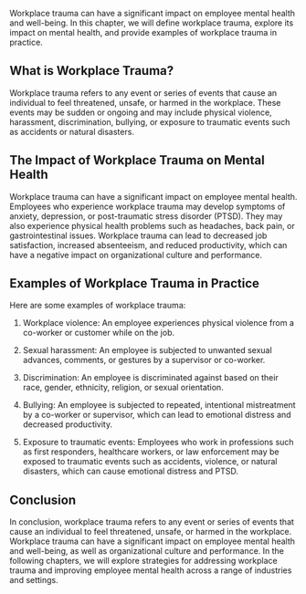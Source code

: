 
Workplace trauma can have a significant impact on employee mental health and well-being. In this chapter, we will define workplace trauma, explore its impact on mental health, and provide examples of workplace trauma in practice.

What is Workplace Trauma?
-------------------------

Workplace trauma refers to any event or series of events that cause an individual to feel threatened, unsafe, or harmed in the workplace. These events may be sudden or ongoing and may include physical violence, harassment, discrimination, bullying, or exposure to traumatic events such as accidents or natural disasters.

The Impact of Workplace Trauma on Mental Health
-----------------------------------------------

Workplace trauma can have a significant impact on employee mental health. Employees who experience workplace trauma may develop symptoms of anxiety, depression, or post-traumatic stress disorder (PTSD). They may also experience physical health problems such as headaches, back pain, or gastrointestinal issues. Workplace trauma can lead to decreased job satisfaction, increased absenteeism, and reduced productivity, which can have a negative impact on organizational culture and performance.

Examples of Workplace Trauma in Practice
----------------------------------------

Here are some examples of workplace trauma:

1. Workplace violence: An employee experiences physical violence from a co-worker or customer while on the job.

2. Sexual harassment: An employee is subjected to unwanted sexual advances, comments, or gestures by a supervisor or co-worker.

3. Discrimination: An employee is discriminated against based on their race, gender, ethnicity, religion, or sexual orientation.

4. Bullying: An employee is subjected to repeated, intentional mistreatment by a co-worker or supervisor, which can lead to emotional distress and decreased productivity.

5. Exposure to traumatic events: Employees who work in professions such as first responders, healthcare workers, or law enforcement may be exposed to traumatic events such as accidents, violence, or natural disasters, which can cause emotional distress and PTSD.

Conclusion
----------

In conclusion, workplace trauma refers to any event or series of events that cause an individual to feel threatened, unsafe, or harmed in the workplace. Workplace trauma can have a significant impact on employee mental health and well-being, as well as organizational culture and performance. In the following chapters, we will explore strategies for addressing workplace trauma and improving employee mental health across a range of industries and settings.
